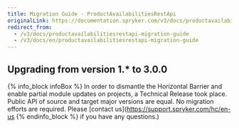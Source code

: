 ```yaml
---
title: Migration Guide - ProductAvailabilitiesRestApi
originalLink: https://documentation.spryker.com/v3/docs/productavailabilitiesrestapi-migration-guide
redirect_from:
  - /v3/docs/productavailabilitiesrestapi-migration-guide
  - /v3/docs/en/productavailabilitiesrestapi-migration-guide
---
```


## Upgrading from version 1.* to 3.0.0


{% info_block infoBox %}
In order to dismantle the Horizontal Barrier and enable partial module updates on projects, a Technical Release took place. Public API of source and target major versions are equal. No migration efforts are required. Please [contact us](https://support.spryker.com/hc/en-us
{% endinfo_block %} if you have any questions.)
